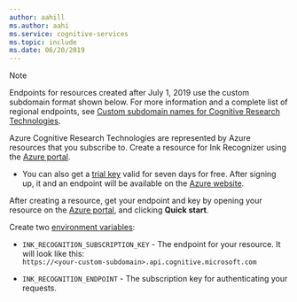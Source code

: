 ```yaml
---
author: aahill
ms.author: aahi
ms.service: cognitive-services
ms.topic: include
ms.date: 06/20/2019
---
```


>[!NOTE]
> Endpoints for resources created after July 1, 2019 use the custom subdomain format shown below. For more information and a complete list of regional endpoints, see [Custom subdomain names for Cognitive Research Technologies](https://docs.microsoft.com/azure/cognitive-services/cognitive-services-custom-subdomains). 

Azure Cognitive Research Technologies are represented by Azure resources that you subscribe to. Create a resource for Ink Recognizer using the [Azure portal](../../cognitive-services-apis-create-account.md). 

* You can also get a [trial key](https://azure.microsoft.com/try/cognitive-services/#decision) valid for seven days for free. After signing up, it and an endpoint will be available on the [Azure website](https://azure.microsoft.com/try/cognitive-services/my-apis/).

After creating a resource, get your endpoint and key by opening your resource on the [Azure portal](https://ms.portal.azure.com#blade/HubsExtension/BrowseResourceGroupBlade), and clicking **Quick start**.

Create two [environment variables](../../cognitive-services-apis-create-account.md#get-the-keys-for-your-resource):

* `INK_RECOGNITION_SUBSCRIPTION_KEY` - The endpoint for your resource. It will look like this: <br> `https://<your-custom-subdomain>.api.cognitive.microsoft.com` 

* `INK_RECOGNITION_ENDPOINT` - The subscription key for authenticating your requests.   
